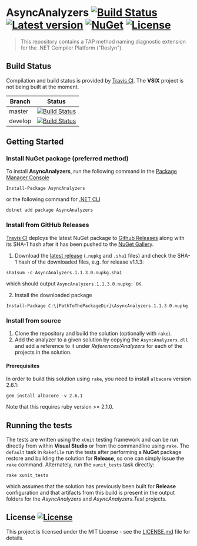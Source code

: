 # AsyncAnalyzers [![Build Status](https://travis-ci.org/holthe/AsyncAnalyzers.svg?branch=master)](https://travis-ci.org/holthe/AsyncAnalyzers) [![Latest version](https://img.shields.io/nuget/v/AsyncAnalyzers.svg)](https://www.nuget.org/packages/AsyncAnalyzers) [![NuGet](https://img.shields.io/nuget/dt/AsyncAnalyzers.svg)](https://www.nuget.org/packages/AsyncAnalyzers) [![License](http://img.shields.io/:license-MIT-red.svg)](LICENSE.md)
> This repository contains a TAP method naming diagnostic extension for the .NET Compiler Platform ("Roslyn").

## Build Status

Compilation and build status is provided by [Travis CI](https://travis-ci.org). The **VSIX** project is not being built at the moment.

Branch|Status
---|---
master|[![Build Status](https://travis-ci.org/holthe/AsyncAnalyzers.svg?branch=master)](https://travis-ci.org/holthe/AsyncAnalyzers)
develop|[![Build Status](https://travis-ci.org/holthe/AsyncAnalyzers.svg?branch=develop)](https://travis-ci.org/holthe/AsyncAnalyzers)

## Getting Started

### Install NuGet package (preferred method)

To install **AsyncAnalyzers**, run the following command in the [Package Manager Console](https://docs.nuget.org/docs/start-here/using-the-package-manager-console)
```
Install-Package AsyncAnalyzers
```

or the following command for [.NET CLI](https://docs.microsoft.com/en-us/dotnet/core/tools/)
```
dotnet add package AsyncAnalyzers
```

### Install from GitHub Releases

[Travis CI](https://travis-ci.org) deploys the latest NuGet package to [Github Releases](https://github.com/holthe/AsyncAnalyzers/releases) along with its SHA-1 hash after it has been pushed to the [NuGet Gallery](https://www.nuget.org/packages/AsyncAnalyzers).

1. Download the [latest release](https://github.com/holthe/AsyncAnalyzers/releases) (`.nupkg` and `.sha1` files) and check the SHA-1 hash of the downloaded files, e.g. for release v1.1.3:
```
sha1sum -c AsyncAnalyzers.1.1.3.0.nupkg.sha1
```

which should output `AsyncAnalyzers.1.1.3.0.nupkg: OK`.

2. Install the downloaded package
```
Install-Package C:\[PathToThePackageDir]\AsyncAnalyzers.1.1.3.0.nupkg
```

### Install from source

1. Clone the repository and build the solution (optionally with `rake`).
2. Add the analyzer to a given solution by copying the `AsyncAnalyzers.dll` and add a reference to it under _References/Analyzers_ for each of the projects in the solution.

#### Prerequisites

In order to build this solution using `rake`, you need to install `albacore` version 2.6.1:
```
gem install albacore -v 2.6.1
```

Note that this requires ruby version >= 2.1.0.

## Running the tests

The tests are written using the `xUnit` testing framework and can be run directly from within **Visual Studio** or from the commandline using `rake`. The `default` task in `Rakefile` run the tests after performing a **NuGet** package restore and building the solution for **Release**, so one can simply issue the `rake` command. Alternately, run the `xunit_tests` task directly:
```
rake xunit_tests
```

which assumes that the solution has previously been built for **Release** configuration and that artifacts from this build is present in the output folders for the _AsyncAnalyzers_ and _AsyncAnalyzers.Test_ projects.

## License [![License](http://img.shields.io/:license-MIT-red.svg)](LICENSE.md)

This project is licensed under the MIT License - see the [LICENSE.md](LICENSE.md) file for details.
